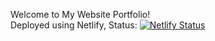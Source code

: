 Welcome to My Website Portfolio! <br />
Deployed using Netlify, Status: [![Netlify Status](https://api.netlify.com/api/v1/badges/59af2550-04f6-4f51-800e-6273839c78ca/deploy-status)](https://app.netlify.com/sites/aydaneng/deploys)

